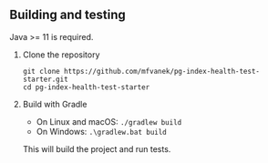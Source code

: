 ## Building and testing

Java >= 11 is required.

1. Clone the repository

       git clone https://github.com/mfvanek/pg-index-health-test-starter.git
       cd pg-index-health-test-starter

2. Build with Gradle
    * On Linux and macOS: `./gradlew build`
    * On Windows: `.\gradlew.bat build`
    
   This will build the project and run tests.
